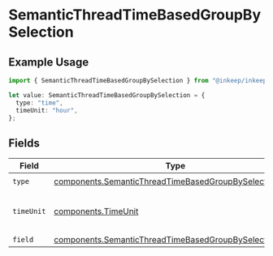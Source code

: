# SemanticThreadTimeBasedGroupBySelection

## Example Usage

```typescript
import { SemanticThreadTimeBasedGroupBySelection } from "@inkeep/inkeep-analytics/models/components";

let value: SemanticThreadTimeBasedGroupBySelection = {
  type: "time",
  timeUnit: "hour",
};
```

## Fields

| Field                                                                                                                              | Type                                                                                                                               | Required                                                                                                                           | Description                                                                                                                        |
| ---------------------------------------------------------------------------------------------------------------------------------- | ---------------------------------------------------------------------------------------------------------------------------------- | ---------------------------------------------------------------------------------------------------------------------------------- | ---------------------------------------------------------------------------------------------------------------------------------- |
| `type`                                                                                                                             | [components.SemanticThreadTimeBasedGroupBySelectionType](../../models/components/semanticthreadtimebasedgroupbyselectiontype.md)   | :heavy_check_mark:                                                                                                                 | N/A                                                                                                                                |
| `timeUnit`                                                                                                                         | [components.TimeUnit](../../models/components/timeunit.md)                                                                         | :heavy_check_mark:                                                                                                                 | Valid time units for time-based operations                                                                                         |
| `field`                                                                                                                            | [components.SemanticThreadTimeBasedGroupBySelectionField](../../models/components/semanticthreadtimebasedgroupbyselectionfield.md) | :heavy_minus_sign:                                                                                                                 | N/A                                                                                                                                |